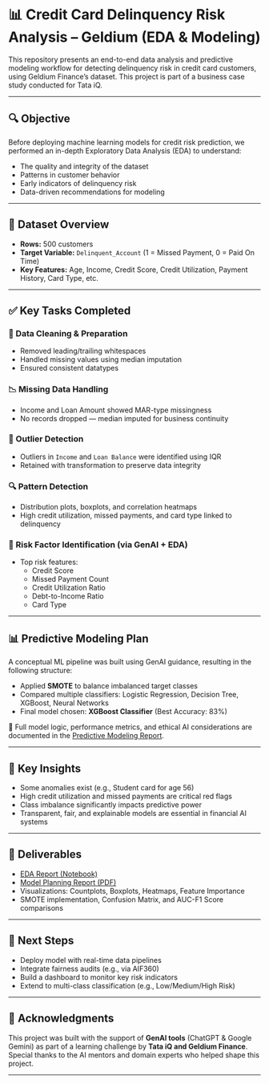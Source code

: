 # 📊 Credit Card Delinquency Risk Analysis – Geldium (EDA & Modeling)

This repository presents an end-to-end data analysis and predictive modeling workflow for detecting delinquency risk in credit card customers, using Geldium Finance’s dataset. This project is part of a business case study conducted for Tata iQ.

---

## 🔍 Objective

Before deploying machine learning models for credit risk prediction, we performed an in-depth Exploratory Data Analysis (EDA) to understand:

- The quality and integrity of the dataset
- Patterns in customer behavior
- Early indicators of delinquency risk
- Data-driven recommendations for modeling

---

## 📁 Dataset Overview

- **Rows:** 500 customers
- **Target Variable:** `Delinquent_Account` (1 = Missed Payment, 0 = Paid On Time)
- **Key Features:** Age, Income, Credit Score, Credit Utilization, Payment History, Card Type, etc.

---

## ✅ Key Tasks Completed

### 🧼 Data Cleaning & Preparation
- Removed leading/trailing whitespaces
- Handled missing values using median imputation
- Ensured consistent datatypes

### 📉 Missing Data Handling
- Income and Loan Amount showed MAR-type missingness
- No records dropped — median imputed for business continuity

### 🚨 Outlier Detection
- Outliers in `Income` and `Loan Balance` were identified using IQR
- Retained with transformation to preserve data integrity

### 🔍 Pattern Detection
- Distribution plots, boxplots, and correlation heatmaps
- High credit utilization, missed payments, and card type linked to delinquency

### 🧠 Risk Factor Identification (via GenAI + EDA)
- Top risk features:
  - Credit Score
  - Missed Payment Count
  - Credit Utilization Ratio
  - Debt-to-Income Ratio
  - Card Type

---

## 📊 Predictive Modeling Plan

A conceptual ML pipeline was built using GenAI guidance, resulting in the following structure:

- Applied **SMOTE** to balance imbalanced target classes
- Compared multiple classifiers: Logistic Regression, Decision Tree, XGBoost, Neural Networks
- Final model chosen: **XGBoost Classifier** (Best Accuracy: 83%)

📌 Full model logic, performance metrics, and ethical AI considerations are documented in the [Predictive Modeling Report](./Geldium_Predictive_Model_Report.pdf).

---

## 📌 Key Insights

- Some anomalies exist (e.g., Student card for age 56)
- High credit utilization and missed payments are critical red flags
- Class imbalance significantly impacts predictive power
- Transparent, fair, and explainable models are essential in financial AI systems

---

## 📎 Deliverables

- [EDA Report (Notebook)](./EDA_Notebook.ipynb)
- [Model Planning Report (PDF)](./Geldium_Predictive_Model_Report.pdf)
- Visualizations: Countplots, Boxplots, Heatmaps, Feature Importance
- SMOTE implementation, Confusion Matrix, and AUC-F1 Score comparisons

---

## 🚀 Next Steps

- Deploy model with real-time data pipelines
- Integrate fairness audits (e.g., via AIF360)
- Build a dashboard to monitor key risk indicators
- Extend to multi-class classification (e.g., Low/Medium/High Risk)

---

## 🙌 Acknowledgments

This project was built with the support of **GenAI tools** (ChatGPT & Google Gemini) as part of a learning challenge by **Tata iQ and Geldium Finance**.  
Special thanks to the AI mentors and domain experts who helped shape this project.

---
